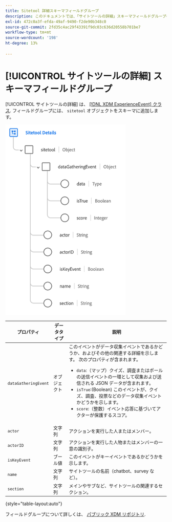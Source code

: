 ```yaml
---
title: Sitetool 詳細スキーマフィールドグループ
description: このドキュメントでは、「サイトツールの詳細」スキーマフィールドグループの概要を説明します。
exl-id: 472c0a3f-efda-49af-9490-f2de90b348c0
source-git-commit: 2fd35c4ac29f43391f9dc03c636d20558b701be7
workflow-type: tm+mt
source-wordcount: '198'
ht-degree: 13%

---
```


# [!UICONTROL サイトツールの詳細] スキーマフィールドグループ

[!UICONTROL サイトツールの詳細] は、 [[!DNL XDM ExperienceEvent] クラス](../../classes/experienceevent.md). フィールドグループには、 `sitetool` オブジェクトをスキーマに追加します。

![フィールドグループ構造](../../images/field-groups/sitetool-details.png)

| プロパティ | データタイプ | 説明 |
| --- | --- | --- |
| `dataGatheringEvent` | オブジェクト | このイベントがデータ収集イベントであるかどうか、およびその他の関連する詳細を示します。 次のプロパティが含まれます。<ul><li>`data`:（マップ）クイズ、調査またはポールの送信イベントの一環として収集および送信される JSON データが含まれます。</li><li>`isTrue`:(Boolean) このイベントが、クイズ、調査、投票などのデータ収集イベントかどうかを示します。</li><li>`score`:（整数）イベント応答に基づいてアクターが保護するスコア。</li></ul> |
| `actor` | 文字列 | アクションを実行した人またはメンバー。 |
| `actorID` | 文字列 | アクションを実行した人物またはメンバーの一意の識別子。 |
| `isKeyEvent` | ブール値 | このイベントがキーイベントであるかどうかを示します。 |
| `name` | 文字列 | サイトツールの名前（chatbot、survey など）。 |
| `section` | 文字列 | メインやサブなど、サイトツールの関連するセクション。 |

{style=&quot;table-layout:auto&quot;}

フィールドグループについて詳しくは、 [パブリック XDM リポジトリ](https://github.com/adobe/xdm/blob/master/components/fieldgroups/experience-event/industry-verticals/experienceevent-healthcare-sitetool.schema.json).
